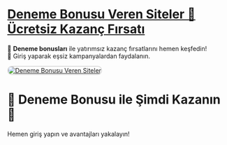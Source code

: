 # <a href="https://t2m.io/2284401" title="Deneme Bonusu Veren Siteler">Deneme Bonusu Veren Siteler 🎁 Ücretsiz Kazanç Fırsatı</a>

💎 **Deneme bonusları** ile yatırımsız kazanç fırsatlarını hemen keşfedin!  
🔗 Giriş yaparak eşsiz kampanyalardan faydalanın.  

<a href="https://t2m.io/2284401" title="Deneme Bonusu Veren Siteler">
<img src="https://i.ibb.co/gtF7ptH/photo-2025-01-13-14-27-16.jpg" alt="Deneme Bonusu Veren Siteler" style="max-width: 100%; border: 2px solid #ddd; border-radius: 10px;">
</a>

# 🎁 Deneme Bonusu ile Şimdi Kazanın 🎁  
Hemen giriş yapın ve avantajları yakalayın!
